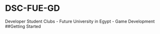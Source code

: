 # DSC-FUE-GD
Developer Student Clubs - Future University in Egypt - Game Development
##Getting Started
